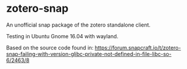 # zotero-snap
An unofficial snap package of the zotero standalone client.

Testing in Ubuntu Gnome 16.04 with wayland.

Based on the source code found in:
https://forum.snapcraft.io/t/zotero-snap-failing-with-version-glibc-private-not-defined-in-file-libc-so-6/2463/8
